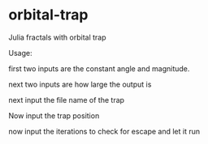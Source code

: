 # orbital-trap
Julia fractals with orbital trap

Usage:

first two inputs are the constant angle and magnitude.

next two inputs are how large the output is

next input the file name of the trap

Now input the trap position

now input the iterations to check for escape and let it run
